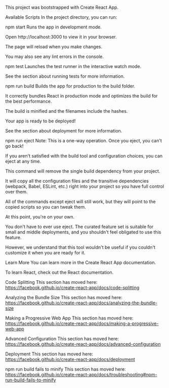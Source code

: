 This project was bootstrapped with Create React App.

Available Scripts
In the project directory, you can run:

npm start
Runs the app in development mode.

Open http://localhost:3000 to view it in your browser.

The page will reload when you make changes.

You may also see any lint errors in the console.

npm test
Launches the test runner in the interactive watch mode.

See the section about running tests for more information.

npm run build
Builds the app for production to the build folder.

It correctly bundles React in production mode and optimizes the build for the best performance.

The build is minified and the filenames include the hashes.

Your app is ready to be deployed!

See the section about deployment for more information.

npm run eject
Note: This is a one-way operation. Once you eject, you can't go back!

If you aren't satisfied with the build tool and configuration choices, you can eject at any time.

This command will remove the single build dependency from your project.

It will copy all the configuration files and the transitive dependencies (webpack, Babel, ESLint, etc.) right into your project so you have full control over them.

All of the commands except eject will still work, but they will point to the copied scripts so you can tweak them.

At this point, you're on your own.

You don't have to ever use eject. The curated feature set is suitable for small and middle deployments, and you shouldn't feel obligated to use this feature.

However, we understand that this tool wouldn't be useful if you couldn't customize it when you are ready for it.

Learn More
You can learn more in the Create React App documentation.

To learn React, check out the React documentation.

Code Splitting
This section has moved here: https://facebook.github.io/create-react-app/docs/code-splitting

Analyzing the Bundle Size
This section has moved here: https://facebook.github.io/create-react-app/docs/analyzing-the-bundle-size

Making a Progressive Web App
This section has moved here: https://facebook.github.io/create-react-app/docs/making-a-progressive-web-app

Advanced Configuration
This section has moved here: https://facebook.github.io/create-react-app/docs/advanced-configuration

Deployment
This section has moved here: https://facebook.github.io/create-react-app/docs/deployment

npm run build fails to minify
This section has moved here: https://facebook.github.io/create-react-app/docs/troubleshooting#npm-run-build-fails-to-minify
